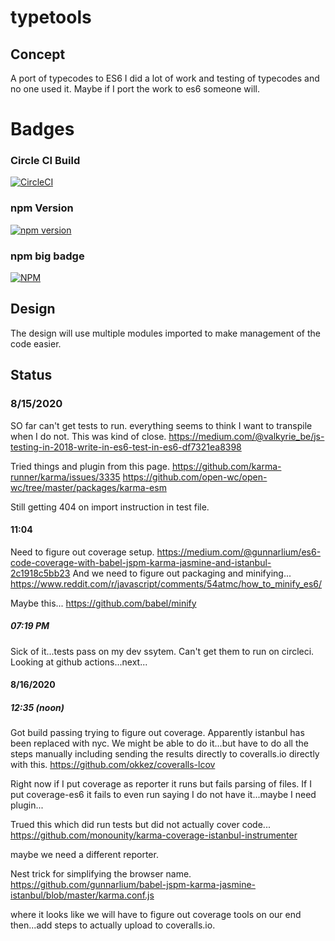 # typetools

## Concept

A port of typecodes to ES6
I did a lot of work and testing of typecodes and no one used it.
Maybe if I port the work to es6 someone will.


# Badges

<!-- ### Coveralls

[![Coverage Status](https://coveralls.io/repos/github/cbuteau/typetools/badge.svg)](https://coveralls.io/github/cbuteau/typetools) -->

### Circle CI Build

[![CircleCI](https://circleci.com/gh/cbuteau/typetools.svg?style=svg)](https://circleci.com/gh/cbuteau/typetools)

### npm Version

[![npm version](http://img.shields.io/npm/v/typetools.svg?style=flat)](https://npmjs.org/package/typetools "View this project on npm")


### npm big badge

[![NPM](https://nodei.co/npm/typetools.png)](https://nodei.co/npm/typetools/)


## Design

The design will use multiple modules imported to make management of the code easier.


## Status

### 8/15/2020

SO far can't get tests to run.
everything seems to think I want to transpile when I do not.
This was kind of close.
https://medium.com/@valkyrie_be/js-testing-in-2018-write-in-es6-test-in-es6-df7321ea8398

Tried things and plugin from this page.
https://github.com/karma-runner/karma/issues/3335
https://github.com/open-wc/open-wc/tree/master/packages/karma-esm

Still getting 404 on import instruction in test file.

#### 11:04

Need to figure out coverage setup.
https://medium.com/@gunnarlium/es6-code-coverage-with-babel-jspm-karma-jasmine-and-istanbul-2c1918c5bb23
And we need to figure out packaging and minifying...
https://www.reddit.com/r/javascript/comments/54atmc/how_to_minify_es6/

Maybe this...
https://github.com/babel/minify

##### 07:19 PM

Sick of it...tests pass on my dev ssytem.
Can't get them to run on circleci.
Looking at github actions...next...

#### 8/16/2020

##### 12:35 (noon)

Got build passing trying to figure out coverage.
Apparently istanbul has been replaced with nyc.
We might be able to do it...but have to do all the steps manually including sending the results directly to coveralls.io directly with this.
https://github.com/okkez/coveralls-lcov

Right now if I put coverage as reporter it runs but fails parsing of files.
If I put coverage-es6 it fails to even run saying I do not have it...maybe I need plugin...

Trued this which did run tests but did not actually cover code...
https://github.com/monounity/karma-coverage-istanbul-instrumenter

maybe we need a different reporter.

Nest trick for simplifying the browser name.
https://github.com/gunnarlium/babel-jspm-karma-jasmine-istanbul/blob/master/karma.conf.js

where it looks like we will have to figure out coverage tools on our end then...add steps to actually upload to coveralls.io.
